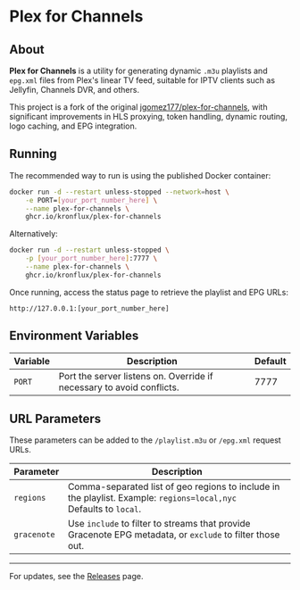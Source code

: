 # Plex for Channels

## About

**Plex for Channels** is a utility for generating dynamic `.m3u` playlists and `epg.xml` files from Plex's linear TV feed, suitable for IPTV clients such as Jellyfin, Channels DVR, and others.

This project is a fork of the original [jgomez177/plex-for-channels](https://github.com/jgomez177/plex-for-channels), with significant improvements in HLS proxying, token handling, dynamic routing, logo caching, and EPG integration.

## Running

The recommended way to run is using the published Docker container:

```bash
docker run -d --restart unless-stopped --network=host \
    -e PORT=[your_port_number_here] \
    --name plex-for-channels \
    ghcr.io/kronflux/plex-for-channels
```

Alternatively:

```bash
docker run -d --restart unless-stopped \
    -p [your_port_number_here]:7777 \
    --name plex-for-channels \
    ghcr.io/kronflux/plex-for-channels
```

Once running, access the status page to retrieve the playlist and EPG URLs:

```
http://127.0.0.1:[your_port_number_here]
```

## Environment Variables

| Variable | Description | Default |
|----------|-------------|---------|
| `PORT`   | Port the server listens on. Override if necessary to avoid conflicts. | 7777 |

## URL Parameters

These parameters can be added to the `/playlist.m3u` or `/epg.xml` request URLs.

| Parameter  | Description |
|------------|-------------|
| `regions`  | Comma-separated list of geo regions to include in the playlist. Example: `regions=local,nyc`<br>Defaults to `local`. |
| `gracenote`| Use `include` to filter to streams that provide Gracenote EPG metadata, or `exclude` to filter those out. |

---

For updates, see the [Releases](https://github.com/kronflux/plex-for-channels/releases) page.

